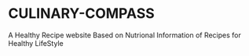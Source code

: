 # CULINARY-COMPASS
A Healthy Recipe website Based on Nutrional Information of Recipes  for Healthy LifeStyle
